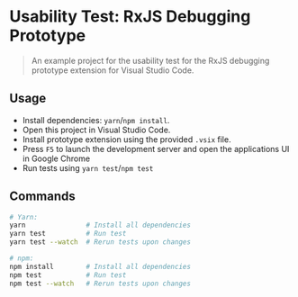 # Usability Test: RxJS Debugging Prototype

> An example project for the usability test for the RxJS debugging prototype extension for Visual Studio Code.

## Usage

- Install dependencies: `yarn`/`npm install`.
- Open this project in Visual Studio Code.
- Install prototype extension using the provided `.vsix` file.
- Press `F5` to launch the development server and open the applications UI in Google Chrome
- Run tests using `yarn test`/`npm test`

## Commands

```bash
# Yarn:
yarn               # Install all dependencies
yarn test          # Run test
yarn test --watch  # Rerun tests upon changes

# npm:
npm install        # Install all dependencies
npm test           # Run test
npm test --watch   # Rerun tests upon changes
```
